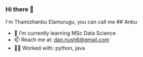 ### Hi there 👋

I'm Thamizhanbu Elamurugu, you can call me ## Anbu

<!--
**danush02/danush02** is a ✨ _special_ ✨ repository because its `README.md` (this file) appears on your GitHub profile.

Here are some ideas to get you started:-->

- 🌱 I’m currently learning MSc Data Science
- 📫 Reach me at: dan.nush6@gmail.com
- 🧑‍💻 Worked with: python, java
